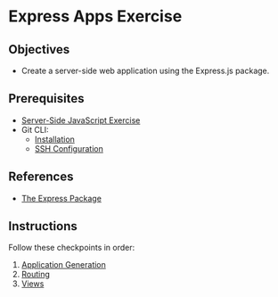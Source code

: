 
# Express Apps Exercise

## Objectives

  + Create a server-side web application using the Express.js package.


## Prerequisites

  + [Server-Side JavaScript Exercise](/exercises/server-side-javascript/exercise.md)
  + Git CLI:
    + [Installation](https://github.com/prof-rossetti/intro-to-python/blob/master/notes/clis/git.md#installation)
    + [SSH Configuration](https://github.com/prof-rossetti/intro-to-python/blob/master/notes/clis/git.md#configuration)

## References

  + [The Express Package](/notes/javascript/packages/express.md)

## Instructions

Follow these checkpoints in order:

  1. [Application Generation](checkpoints/1-generation.md)
  2. [Routing](checkpoints/2-routing.md)
  3. [Views](checkpoints/3-views.md)
